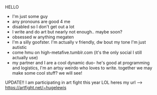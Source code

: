 HELLO
- I'm just some guy
- any pronouns are good 4 me
- disabled so I don't get out a lot
- I write and do art but nearly not enough.. maybe soon?
- obsessed w anything megaten
- I'm a silly goofster. I'm actually v friendly, dw bout my tone I'm just autistic
- come hmu on high-metafive.tumblr.com (it's the only social I still actually use)
- my partner and I are a cool dynamic duo- he's good at programming and logistics, I'm an artsy weirdo who loves to write. together we may make some cool stuff? we will see!

UPDATE!! I am participating in art fight this year LOL heres my url --> https://artfight.net/~hugelewis
<!---
hugelewis/hugelewis is a ✨ special ✨ repository because its `README.md` (this file) appears on your GitHub profile.
You can click the Preview link to take a look at your changes.
--->
